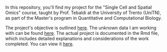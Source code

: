 In this repository, you'll find my project for the "Single Cell and Spatial Omics" course, taught by Prof. Tebaldi at the University of Trento (UniTN), as part of the Master's program in Quantitative and Computational Biology.

The project's objective is outlined [here](./objective.docx). The unknown data I am working with can be found [here](./data/EMZ.md). The actual project is documented in the Rmd file, which includes detailed explanations and considerations of the work completed. You can view it [here](./EMZ.Rmd).
